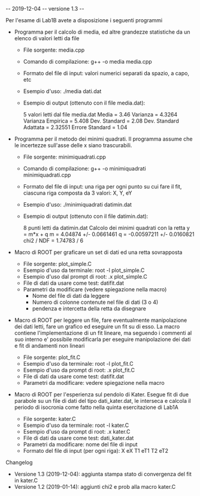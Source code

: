 -- 2019-12-04 -- versione 1.3 --

Per l'esame di Lab1B avete a disposizione i seguenti programmi


 * Programma per il calcolo di media, ed altre grandezze statistiche da un
   elenco di valori letti da file

   - File sorgente: media.cpp
   - Comando di compilazione: g++ -o media media.cpp
   - Formato del file di input: valori numerici separati da spazio, a capo, etc
   - Esempio d'uso: ./media dati.dat
   - Esempio di output (ottenuto con il file media.dat):

     5 valori letti dal file media.dat
     Media                   = 3.46
     Varianza                = 4.3264
     Varianza Empirica       = 5.408
     Dev. Standard           = 2.08
     Dev. Standard Adattata  = 2.32551
     Errore Standard         = 1.04



  * Programma per il metodo dei minimi quadrati.
    Il programma assume che le incertezze sull'asse delle x siano trascurabili.

    - File sorgente: minimiquadrati.cpp
    - Comando di compilazione: g++ -o minimiquadrati minimiquadrati.cpp
    - Formato del file di input: una riga per ogni punto su cui fare il fit,
      ciascuna riga composta da 3 valori: X, Y, eY
    - Esempio d'uso: ./minimiquadrati datimin.dat
    - Esempio di output (ottenuto con il file datimin.dat):
   
      8 punti letti da datimin.dat
      Calcolo dei minimi quadrati con la retta y = m*x + q
      m = 4.04874 +/- 0.0661461
      q = -0.00597211 +/- 0.0160821
      chi2 / NDF  = 1.74783 / 6



  * Macro di ROOT per graficare un set di dati ed una retta sovrapposta

    - File sorgente: plot_simple.C
    - Esempio d'uso da terminale: root -l plot_simple.C
    - Esempio d'uso dal prompt di root: .x plot_simple.C
    - File di dati da usare come test: datifit.dat
    - Parametri da modificare (vedere spiegazione nella macro)
      - Nome del file di dati da leggere
      - Numero di colonne contenute nel file di dati (3 o 4)
      - pendenza e intercetta della retta da disegnare



 *  Macro di ROOT per leggere un file, fare eventualmente manipolazione dei
    dati letti, fare un grafico ed eseguire un fit su di esso.
    La macro contiene l'implementazione di un fit lineare, ma seguendo i
    commenti al suo interno e' possibile modificarla per eseguire manipolazione
    dei dati e fit di andamenti non lineari
    
    - File sorgente: plot_fit.C
    - Esempio d'uso da terminale: root -l plot_fit.C
    - Esempio d'uso da prompt di root: .x plot_fit.C
    - File di dati da usare come test: datifit.dat
    - Parametri da modificare: vedere spiegazione nella macro



 *  Macro di ROOT per l'esperienza sul pendolo di Kater.
    Esegue fit di due parabole su un file di dati del tipo dati_kater.dat, le
    interseca e calcola il periodo di isocronia come fatto nella quinta
    esercitazione di Lab1A 

    - File sorgente: kater.C
    - Esempio d'uso da terminale: root -l kater.C
    - Esempio d'uso da prompt di root: .x kater.C
    - File di dati da usare come test: dati_kater.dat
    - Parametri da modificare: nome del file di input
    - Formato del file di input (per ogni riga): X eX T1 eT1 T2 eT2


Changelog

- Versione 1.3 (2019-12-04): aggiunta stampa stato di convergenza del fit in kater.C
- Versione 1.2 (2019-01-14): aggiunti chi2 e prob alla macro kater.C
